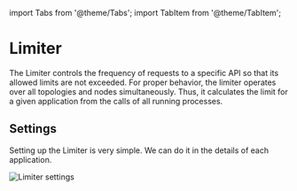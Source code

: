 import Tabs from '@theme/Tabs';
import TabItem from '@theme/TabItem';

# Limiter

The Limiter controls the frequency of requests to a specific API so that its allowed limits are not exceeded. For proper behavior, the limiter operates over all topologies and nodes simultaneously. Thus, it calculates the limit for a given application from the calls of all running processes.

## Settings

Setting up the Limiter is very simple. We can do it in the details of each application. 

![Limiter settings](/img/tutorial/limiter-form.svg "Limiter settings")


